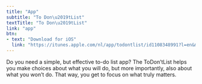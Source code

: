 ```yaml
---
title: "App"
subtitle: "To Don\u2019tList"
textTitle: "To Don\u2019tList"
link: "app"
btn:
- text: "Download for iOS"
  link: "https://itunes.apple.com/nl/app/todontlist/id1108348991?l=en&mt=8"
---
```

Do you need a simple, but effective to-do list app? The ToDon’tList helps you make choices about what you will do, but more importantly, also about what you won’t do. That way, you get to focus on what truly matters. 